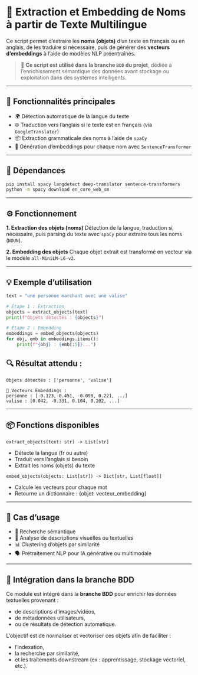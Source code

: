 # 🧠 Extraction et Embedding de Noms à partir de Texte Multilingue

Ce script permet d’extraire les **noms (objets)** d’un texte en français ou en anglais, de les traduire si nécessaire, puis de générer des **vecteurs d’embeddings** à l’aide de modèles NLP préentraînés.

> 📂 **Ce script est utilisé dans la branche `BDD` du projet**, dédiée à l’enrichissement sémantique des données avant stockage ou exploitation dans des systèmes intelligents.

---

## 📌 Fonctionnalités principales

- 🌍 Détection automatique de la langue du texte
- 🌐 Traduction vers l’anglais si le texte est en français (via `GoogleTranslator`)
- 📦 Extraction grammaticale des noms à l’aide de `spaCy`
- 🧬 Génération d’embeddings pour chaque nom avec `SentenceTransformer`

---

## 🧰 Dépendances

```bash
pip install spacy langdetect deep-translator sentence-transformers
python -m spacy download en_core_web_sm
```

--- 

## ⚙️ Fonctionnement

**1. Extraction des objets (noms)**
Détection de la langue, traduction si nécessaire, puis parsing du texte avec `spaCy` pour extraire tous les noms (`NOUN`).

**2. Embedding des objets**
Chaque objet extrait est transformé en vecteur via le modèle `all-MiniLM-L6-v2`.

---

## 💡 Exemple d’utilisation
```python
text = "une personne marchant avec une valise"

# Étape 1 : Extraction
objects = extract_objects(text)
print(f"Objets détectés : {objects}")

# Étape 2 : Embedding
embeddings = embed_objects(objects)
for obj, emb in embeddings.items():
    print(f"{obj} : {emb[:5]}...")
```

## 🔍 Résultat attendu :
```less
Objets détectés : ['personne', 'valise']

🔹 Vecteurs Embeddings :
personne : [-0.123, 0.451, -0.098, 0.221, ...]
valise : [0.042, -0.331, 0.104, 0.202, ...]
```

---

## 📦 Fonctions disponibles

`extract_objects(text: str) -> List[str]`
- Détecte la langue (fr ou autre)
- Traduit vers l’anglais si besoin
- Extrait les noms (objets) du texte

`embed_objects(objects: List[str]) -> Dict[str, List[float]]`
- Calcule les vecteurs pour chaque mot
- Retourne un dictionnaire : {objet: vecteur_embedding}

---

## 🧪 Cas d’usage

- 🔎 Recherche sémantique
- 🧠 Analyse de descriptions visuelles ou textuelles
- 📊 Clustering d’objets par similarité
- 🗣️ Prétraitement NLP pour IA générative ou multimodale

---

## 🧩 Intégration dans la branche BDD

Ce module est intégré dans la **branche BDD** pour enrichir les données textuelles provenant :
- de descriptions d’images/vidéos,
- de métadonnées utilisateurs,
- ou de résultats de détection automatique.

L’objectif est de normaliser et vectoriser ces objets afin de faciliter :
- l’indexation,
- la recherche par similarité,
- et les traitements downstream (ex : apprentissage, stockage vectoriel, etc.).

